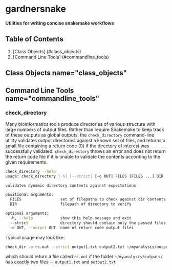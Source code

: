 # gardnersnake
__Utilities for writing concise snakemake workflows__


## Table of Contents

1. [Class Objects] (#class_objects) 
2. [Command Line Tools] (#commandline_tools)

## Class Objects <a>name="class_objects"</a>

## Command Line Tools <a>name="commandline_tools" </a>
### check_directory

Many bioinformatics tools produce directories of various structure with large numbers of output files. Rather than require Snakemake to keep track of these outputs as global outputs, the `check_directory` command-line utility validates output directories against a known set of files, and returns a small file containing a return code (0) if the directory of interest was successfully validated. `check_directory` throws an error and does not return the return code file if it is unable to validate the contents according to the given requirements.

```bash
check_directory --help
usage: check_directory [-h] [--strict] [-o OUT] FILES [FILES ...] DIR

validates dynamic directory contents against expectations

positional arguments:
  FILES                 set of filepaths to check against dir contents
  DIR                   filepath of directory to verify

optional arguments:
  -h, --help            show this help message and exit
  --strict              directory should contain only the passed files
  -o OUT, --output OUT  name of return code output filei
```

Typical usage may look like:

```bash
check_dir -o rc.out --strict output1.txt output2.txt ~/myanalysis/outputs/
```

which should return a file called `rc.out` if the folder `~/myanalysis/outputs/` has exactly two files -- `output1.txt` and `output2.txt`


